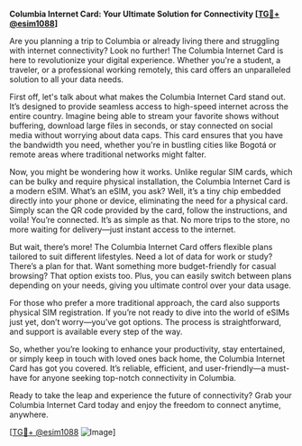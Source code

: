 **Columbia Internet Card: Your Ultimate Solution for Connectivity [[TG💪+ @esim1088](https://t.me/s/esim1088)]**

Are you planning a trip to Columbia or already living there and struggling with internet connectivity? Look no further! The Columbia Internet Card is here to revolutionize your digital experience. Whether you're a student, a traveler, or a professional working remotely, this card offers an unparalleled solution to all your data needs.

First off, let's talk about what makes the Columbia Internet Card stand out. It’s designed to provide seamless access to high-speed internet across the entire country. Imagine being able to stream your favorite shows without buffering, download large files in seconds, or stay connected on social media without worrying about data caps. This card ensures that you have the bandwidth you need, whether you're in bustling cities like Bogotá or remote areas where traditional networks might falter.

Now, you might be wondering how it works. Unlike regular SIM cards, which can be bulky and require physical installation, the Columbia Internet Card is a modern eSIM. What’s an eSIM, you ask? Well, it’s a tiny chip embedded directly into your phone or device, eliminating the need for a physical card. Simply scan the QR code provided by the card, follow the instructions, and voila! You’re connected. It’s as simple as that. No more trips to the store, no more waiting for delivery—just instant access to the internet.

But wait, there’s more! The Columbia Internet Card offers flexible plans tailored to suit different lifestyles. Need a lot of data for work or study? There’s a plan for that. Want something more budget-friendly for casual browsing? That option exists too. Plus, you can easily switch between plans depending on your needs, giving you ultimate control over your data usage.

For those who prefer a more traditional approach, the card also supports physical SIM registration. If you’re not ready to dive into the world of eSIMs just yet, don’t worry—you’ve got options. The process is straightforward, and support is available every step of the way.

So, whether you’re looking to enhance your productivity, stay entertained, or simply keep in touch with loved ones back home, the Columbia Internet Card has got you covered. It’s reliable, efficient, and user-friendly—a must-have for anyone seeking top-notch connectivity in Columbia.

Ready to take the leap and experience the future of connectivity? Grab your Columbia Internet Card today and enjoy the freedom to connect anytime, anywhere. 

[[TG💪+ @esim1088](https://t.me/s/esim1088) ![Image](https://i.postimg.cc/Y0z9fWf4/image.png)]
